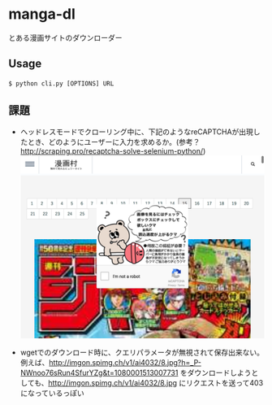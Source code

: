 manga-dl
========

とある漫画サイトのダウンローダー

## Usage

```
$ python cli.py [OPTIONS] URL
```

## 課題
+ ヘッドレスモードでクローリング中に、下記のようなreCAPTCHAが出現したとき、どのようにユーザーに入力を求めるか。(参考？ http://scraping.pro/recaptcha-solve-selenium-python/)
![reCAPTCHA](./error-screen.png)

+ wgetでのダウンロード時に、クエリパラメータが無視されて保存出来ない。例えば、http://imgon.spimg.ch/v1/ai4032/8.jpg?h=_P-NWnoo76sRun4SfurYZg&t=1080001513007731 をダウンロードしようとしても、http://imgon.spimg.ch/v1/ai4032/8.jpg にリクエストを送って403になっているっぽい
